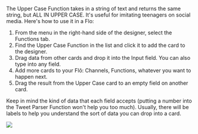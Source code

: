 The Upper Case Function takes in a string of text and returns the same string, but ALL IN UPPER CASE. It's useful for imitating teenagers on social media. Here's how to use it in a Flo:

1. From the menu in the right-hand side of the designer, select the Functions tab.
2. Find the Upper Case Function in the list and click it to add the card to the designer. 
3. Drag data from other cards and drop it into the Input field. You can also type into any field.
4. Add more cards to your Flõ: Channels, Functions, whatever you want to happen next. 
5. Drag the result from the Upper Case card to an empty field on another card. 

Keep in mind the kind of data that each field accepts (putting a number into the Tweet Parser Function won't help you too much). Usually, there will be labels to help you understand the sort of data you can drop into a card. 

<div>
    <div style="width: 60%; float: left; margin-right: 10px">
    </div>
    <div style="width: 30%, float: left">
    	 <img src="https://s3.amazonaws.com/azuqua_static/help-center/Functions/uppercase.png"></img>
    </div>
</div>
